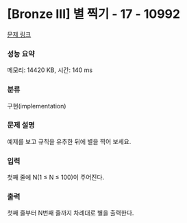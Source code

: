 # [Bronze III] 별 찍기 - 17 - 10992 

[문제 링크](https://www.acmicpc.net/problem/10992) 

### 성능 요약

메모리: 14420 KB, 시간: 140 ms

### 분류

구현(implementation)

### 문제 설명

<p>예제를 보고 규칙을 유추한 뒤에 별을 찍어 보세요.</p>

### 입력 

 <p>첫째 줄에 N(1 ≤ N ≤ 100)이 주어진다.</p>

### 출력 

 <p>첫째 줄부터 N번째 줄까지 차례대로 별을 출력한다.</p>

